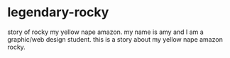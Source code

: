 # legendary-rocky
story of rocky my yellow nape amazon.
my name is amy and I am a graphic/web design student.
this is a story about my yellow nape amazon rocky. 
